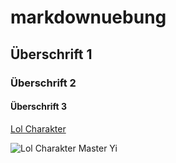 # markdownuebung

## Überschrift 1
### Überschrift 2
#### Überschrift 3

[Lol Charakter](https://euw.leagueoflegends.com/de/game-info/champions/)

![Lol Charakter Master Yi](https://www.mobafire.com/images/champion/square/master-yi.png)
